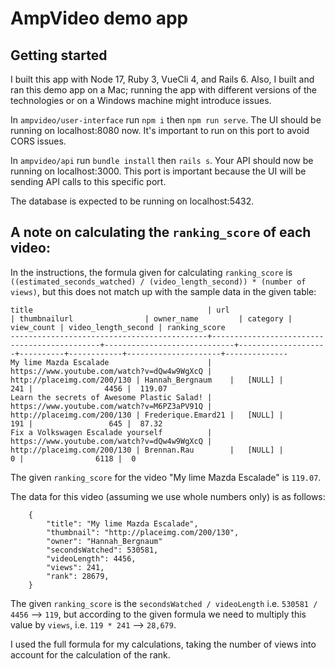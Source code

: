 # AmpVideo demo app

## Getting started

I built this app with Node 17, Ruby 3, VueCli 4, and Rails 6. Also, I built and ran this demo app on a Mac; running the app with different versions of the technologies or on a Windows machine might introduce issues.

In `ampvideo/user-interface` run
`npm i` then `npm run serve`. The UI should be running on localhost:8080 now. It's important to run on this port to avoid CORS issues.

In `ampvideo/api` run `bundle install` then `rails s`. Your API should now be running on localhost:3000. This port is important because the UI will be sending API calls to this specific port.

The database is expected to be running on localhost:5432.

## A note on calculating the `ranking_score` of each video:

In the instructions, the formula given for calculating `ranking_score` is `((estimated_seconds_watched) / (video_length_second)) * (number of views)`, but this does not match up with the sample data in the given table:

```
title                                       | url                                         | thumbnailurl                | owner_name         | category | view_count | video_length_second | ranking_score
--------------------------------------------+---------------------------------------------+-----------------------------+--------------------+----------+------------+---------------------+--------------
My lime Mazda Escalade                      | https://www.youtube.com/watch?v=dQw4w9WgXcQ | http://placeimg.com/200/130 | Hannah_Bergnaum    |   [NULL] |        241 |                4456 |  119.07
Learn the secrets of Awesome Plastic Salad! | https://www.youtube.com/watch?v=M6PZ3aPV91Q | http://placeimg.com/200/130 | Frederique.Emard21 |   [NULL] |        191 |                 645 |  87.32
Fix a Volkswagen Escalade yourself          | https://www.youtube.com/watch?v=dQw4w9WgXcQ | http://placeimg.com/200/130 | Brennan.Rau        |   [NULL] |          0 |                6118 |  0
```

The given `ranking_score` for the video "My lime Mazda Escalade" is `119.07`.

The data for this video (assuming we use whole numbers only) is as follows:

```
	{
		"title": "My lime Mazda Escalade",
		"thumbnail": "http://placeimg.com/200/130",
		"owner": "Hannah_Bergnaum"
		"secondsWatched": 530581,
		"videoLength": 4456,
		"views": 241,
		"rank": 28679,
	}
```

The given `ranking_score` is the `secondsWatched / videoLength` i.e. `530581 / 4456` --> `119`, but according to the given formula we need to multiply this value by `views`, i.e. `119 * 241` --> `28,679`.

I used the full formula for my calculations, taking the number of views into account for the calculation of the rank.
